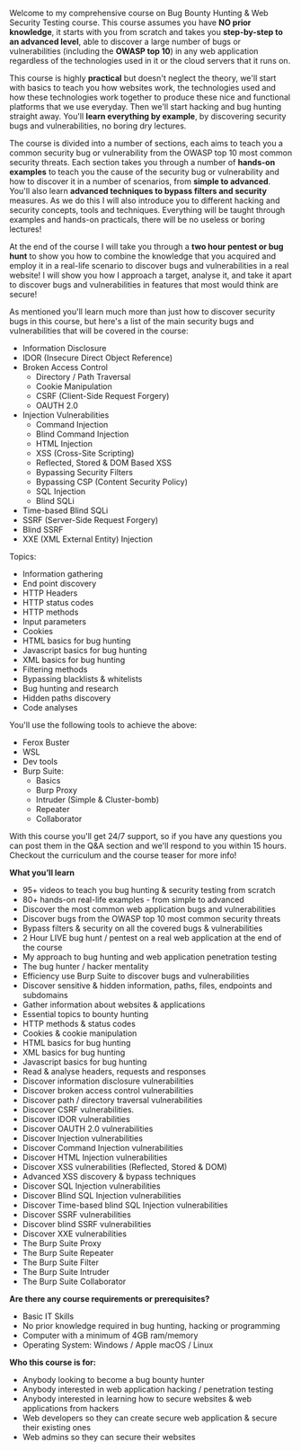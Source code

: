 Welcome to my comprehensive course on Bug Bounty Hunting & Web Security Testing course. This course assumes you have **NO prior knowledge**, it starts with you from scratch and takes you **step-by-step to an advanced level**, able to discover a large number of bugs or vulnerabilities (including the **OWASP top 10**) in any web application regardless of the technologies used in it or the cloud servers that it runs on.

This course is highly **practical** but doesn't neglect the theory, we'll start with basics to teach you how websites work, the technologies used and how these technologies work together to produce these nice and functional platforms that we use everyday. Then we'll start hacking and bug hunting straight away. You'll **learn everything by example**, by discovering security bugs and vulnerabilities, no boring dry lectures.



The course is divided into a number of sections, each aims to teach you a common security bug or vulnerability from the OWASP top 10 most common security threats. Each section takes you through a number of **hands-on examples** to teach you the cause of the security bug or vulnerability and how to discover it in a number of scenarios, from **simple to advanced**. You'll also learn **advanced techniques to bypass filters and security** measures. As we do this I will also introduce you to different hacking and security concepts, tools and techniques. Everything will be taught through examples and hands-on practicals, there will be no useless or boring lectures!



At the end of the course I will take you through a **two hour pentest or bug hunt** to show you how to combine the knowledge that you acquired and employ it in a real-life scenario to discover bugs and vulnerabilities in a real website! I will show you how I approach a target, analyse it, and take it apart to discover bugs and vulnerabilities in features that most would think are secure!



As mentioned you'll learn much more than just how to discover security bugs in this course, but here's a list of the main security bugs and vulnerabilities that will be covered in the course:
* Information Disclosure
* IDOR (Insecure Direct Object Reference)
* Broken Access Control
  * Directory / Path Traversal
  * Cookie Manipulation
  * CSRF (Client-Side Request Forgery)
  * OAUTH 2.0
* Injection Vulnerabilities
  * Command Injection
  * Blind Command Injection
  * HTML Injection
  * XSS (Cross-Site Scripting)
  * Reflected, Stored & DOM Based XSS
  * Bypassing Security Filters
  * Bypassing CSP (Content Security Policy)
  * SQL Injection
  * Blind SQLi
* Time-based Blind SQLi
* SSRF (Server-Side Request Forgery)
* Blind SSRF
* XXE (XML External Entity) Injection

Topics:
* Information gathering
* End point discovery
* HTTP Headers
* HTTP status codes
* HTTP methods
* Input parameters
* Cookies
* HTML basics for bug hunting
* Javascript basics for bug hunting
* XML basics for bug hunting
* Filtering methods
* Bypassing blacklists & whitelists
* Bug hunting and research
* Hidden paths discovery
* Code analyses



You'll use the following tools to achieve the above:
* Ferox Buster
* WSL
* Dev tools
* Burp Suite:
  * Basics
  * Burp Proxy
  * Intruder (Simple & Cluster-bomb)
  * Repeater
  * Collaborator

With this course you'll get 24/7 support, so if you have any questions you can post them in the Q&A section and we'll respond to you within 15 hours.
Checkout the curriculum and the course teaser for more info!

**What you’ll learn**
* 95+ videos to teach you bug hunting & security testing from scratch
* 80+ hands-on real-life examples - from simple to advanced
* Discover the most common web application bugs and vulnerabilities
* Discover bugs from the OWASP top 10 most common security threats
* Bypass filters & security on all the covered bugs & vulnerabilities
* 2 Hour LIVE bug hunt / pentest on a real web application at the end of the course
* My approach to bug hunting and web application penetration testing
* The bug hunter / hacker mentality
* Efficiency use Burp Suite to discover bugs and vulnerabilities
* Discover sensitive & hidden information, paths, files, endpoints and subdomains
* Gather information about websites & applications
* Essential topics to bounty hunting
* HTTP methods & status codes
* Cookies & cookie manipulation
* HTML basics for bug hunting
* XML basics for bug hunting
* Javascript basics for bug hunting
* Read & analyse headers, requests and responses
* Discover information disclosure vulnerabilities
* Discover broken access control vulnerabilities
* Discover path / directory traversal vulnerabilities
* Discover CSRF vulnerabilities.
* Discover IDOR vulnerabilities
* Discover OAUTH 2.0 vulnerabilities
* Discover Injection vulnerabilities
* Discover Command Injection vulnerabilities
* Discover HTML Injection vulnerabilities
* Discover XSS vulnerabilities (Reflected, Stored & DOM)
* Advanced XSS discovery & bypass techniques
* Discover SQL Injection vulnerabilities
* Discover Blind SQL Injection vulnerabilities
* Discover Time-based blind SQL Injection vulnerabilities
* Discover SSRF vulnerabilities
* Discover blind SSRF vulnerabilities
* Discover XXE vulnerabilities
* The Burp Suite Proxy
* The Burp Suite Repeater
* The Burp Suite Filter
* The Burp Suite Intruder
* The Burp Suite Collaborator


**Are there any course requirements or prerequisites?**
* Basic IT Skills
* No prior knowledge required in bug hunting, hacking or programming
* Computer with a minimum of 4GB ram/memory
* Operating System: Windows / Apple macOS / Linux

**Who this course is for:**
* Anybody looking to become a bug bounty hunter
* Anybody interested in web application hacking / penetration testing
* Anybody interested in learning how to secure websites & web applications from hackers
* Web developers so they can create secure web application & secure their existing ones
* Web admins so they can secure their websites